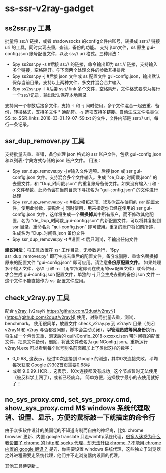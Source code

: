 ss-ssr-v2ray-gadget
=======================
## ss2ssr.py 工具

批量将 ss:// 链接，或者 shadowsocks 的config文件内账号，转换成 ssr:// 链接 uri 的工具，同时实现去重，查错，备份的功能。
支持 json文件，ss 原生 gui-config.json 账号配置文件，以及 ss:// uri 格式。三种用法：

*  $py ss2ssr.py -s #后接 ss:// 的链接，命令输出即为 ssr:// 链接，支持输入多个链接，空格隔开。与下面两个处理文件的参数互相排斥
*  $py ss2ssr.py -j #后接 json 文件或 ss 配置文件 gui-config.json，输出默认保存当前目录。支持以上两种文件、多文件混合合并输入
*  $py ss2ssr.py -l #后接 ss:// link 多个文件，空格隔开，文件格式要求为每行一个ss://记录，输出默认保存本地目录

支持同一个参数后接多文件，支持 -l 和 -j 同时使用，多个文件混合一起去重、备份，转换格式，支持多文件 * 通配符。-s 选项支持多链接。自动生成文件名类似 SS_to_SSR_links_2018-03-01_19-07-59.txt 的文件，文件内部是 ssr:// uri，每行一条记录。

## ssr_dup_remover.py 工具

支持批量去重、查错，备份处理 json 格式的 ssr 账户文件，包括 gui-config.json 和以列表-字典方式存储的 json 账户文件。
用法：

* $py ssr_dup_remover.py -j #输入文件选项。后接 json 或 ssr gui-config.json 文件。支持混合多个文件输入。生成 "de_Dup_时间戳.json" 的去重文件，和 "Dup_时间戳.json" 的重复账号备份文件。如果没有输入-j 和 -o 文件参数，此命令会在当前目录下寻找名为 "gui-config.json" 的文件进行处理
* $py ssr_dup_remover.py -o #指定模板选项。读取你正在使用的 ssr 配置文件，使用此参数，要配合 -j 同时使用，用来指定你已经在使用的 ssr gui-config.json 文件，这样将生成一个**替换掉**其中所有账户，而不修改其他配置，名为 "de_Dup_时间戳_gui-config.json" 的新配置文件，可以将其复制到 ssr 目录，重命名为 "gui-config.json" 即可使用。重复的账户将如前所述，生成名为 "Dup_时间戳.json 备份文件
* $py ssr_dup_remover.py -t #设置 -t 后只测试，不输出任何文件

**建议用法**：将工具放置在 ssr 工作目录，无参数运行，"$py ssr_dup_remover.py" 即可生成去重后的配置文件。备份或删除、重命名替换掉原来的配置文件 "gui-config.json" 即可应用。请注意**备份原配置文件**。
如果处理多个输入文件，必须 -j 和 -o （用来指定你现在使用的ssr配置文件）联合使用，才会生成 gui-config.json 配置文件，单独的 -j 只会生成去重的备份 json 文件 -- 这个文件不能直接作为 ssr 配置文件应用。

## check_v2ray.py 工具

配合 [v2ray](https://github.com/v2ray), [v2rayN https://github.com/2dust/v2rayN](https://github.com/2dust/v2rayN) 使用，对账号批量去重，测试，benchmark。
使用很简单，放置文件 check_v2ray.py 到 v2rayN 目录（关闭 v2rayN 和 v2ray 与否都没问题，脚本会主动关闭），**以管理员或等同身份**执行，将生成一个包含去重、测速后的 guiNConfig_2018-xxxxxx.json 带时间戳的配置文件，把原文件备份，删除，将此文件改名为 guiNConfig.json。重新运行 v2rayN.exe
可以看到每个账号别名前面都加上了类似这样的数字：
* 0_0.68_ 这表示，经过10次连接到 Google 的测速，其中0次连接失败，平均每次获取 Google 的302首页需要0.68秒
* 或者 9_9.99_HCR_，这表示，10次连接都没有成功，这个节点暂时无法使用（被反科学上网了），或者已经废弃。
简单方便，选择数字最小的去使用就好了！

## no_sys_proxy.cmd, set_sys_proxy.cmd, show_sys_proxy.cmd  M$ windows 系统代理取消、设置、显示，方便的鼠标敲一下就搞定的命令行

由于众多软件设计的美国佬的不知道专制而自由的神经病，比如 chrome browser 更新、内置 google translate 只走winhttp系统代理，[很多人迷惑为什么我设置了 chrome 的 http 和 socks 代理，却无法升级 chrome ？不能用 chrome 内置的 google 翻译？](https://github.com/feliscatus/switchyomega/issues/264) 是的，你需要设置 windows 系统代理，这些独立于浏览器之外进程需要走系统代理，他们并不走浏览器内设置的代理。

其他工具待更新...
